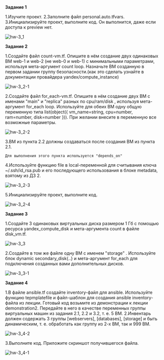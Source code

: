 **Задание 1**


1.Изучите проект.
2.Заполните файл personal.auto.tfvars.
3.Инициализируйте проект, выполните код. Он выполнится, даже если доступа к preview нет.

![hw-3_1](./img/hw-3_1.png)

**Задание 2**

1.Создайте файл count-vm.tf. Опишите в нём создание двух одинаковых ВМ web-1 и web-2 (не web-0 и web-1) с минимальными параметрами, используя мета-аргумент count loop. Назначьте ВМ созданную в первом задании группу безопасности.(как это сделать узнайте в документации провайдера yandex/compute_instance)

![hw-3_2-1](./img/hw-3_2-1.png)

2.Создайте файл for_each-vm.tf. Опишите в нём создание двух ВМ с именами "main" и "replica" разных по cpu/ram/disk , используя мета-аргумент for_each loop. Используйте для обеих ВМ одну общую переменную типа list(object({ vm_name=string, cpu=number, ram=number, disk=number })). При желании внесите в переменную все возможные параметры.

![hw-3_2-2](./img/hw-3_2-2.png)

3.ВМ из пункта 2.2 должны создаваться после создания ВМ из пункта 2.1.

    Для выполнения этого пункта используется "depends_on"

4.Используйте функцию file в local-переменной для считывания ключа ~/.ssh/id_rsa.pub и его последующего использования в блоке metadata, взятому из ДЗ 2.

![hw-3_2-3](./img/hw-3_2-3.png)

5.Инициализируйте проект, выполните код.

![hw-3_2-4](./img/hw-3_2-4.png)

**Задание 3**

1.Создайте 3 одинаковых виртуальных диска размером 1 Гб с помощью ресурса yandex_compute_disk и мета-аргумента count в файле disk_vm.tf.

![hw-3_3](./img/hw-3_3.png)

2.Создайте в том же файле одну ВМ c именем "storage" . Используйте блок dynamic secondary_disk{..} и мета-аргумент for_each для подключения созданных вами дополнительных дисков.

![hw-3_3-1](./img/hw-3_3-1.png)

**Задание 4**

1.В файле ansible.tf создайте inventory-файл для ansible. Используйте функцию tepmplatefile и файл-шаблон для создания ansible inventory-файла из лекции. Готовый код возьмите из демонстрации к лекции demonstration2. Передайте в него в качестве переменных группы виртуальных машин из задания 2.1, 2.2 и 3.2, т. е. 5 ВМ.
2.Инвентарь должен содержать 3 группы [webservers], [databases], [storage] и быть динамическим, т. е. обработать как группу из 2-х ВМ, так и 999 ВМ.

![hw-3_4-2](./img/hw-3_4-2.png)

3.Выполните код. Приложите скриншот получившегося файла.

![hw-3_4-1](./img/hw-3_4-1.png)